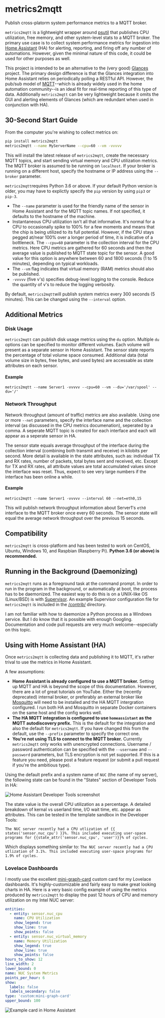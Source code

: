 # metrics2mqtt
Publish cross-platorm system performance metrics to a MQTT broker.

`metrics2mqtt` is a lightweight wrapper around [psutil](https://pypi.org/project/psutil/) that publishes CPU utilization, free memory, and other system-level stats to a MQTT broker. The primary use case is to collect system performance metrics for ingestion into [Home Assistant](https://www.home-assistant.io/) (HA) for alerting, reporting, and firing off any number of automations. However, given the minimal nature of this code, it could be used for other purposes as well.

This project is intended to be an alternative to the (very good) [Glances](https://github.com/nicolargo/glances) project. The primary design difference is that the Glances integration into Home Assistant relies on periodically polling a RESTful API. However, the pub/sub model of [MQTT](http://mqtt.org/)--which is already widely used in the home automation community--is an ideal fit for real-time reporting of this type of data. Additionally `metrics2mqtt` can be very lightweight because it omits the GUI and alerting elements of Glances (which are redundant when used in conjunction with HA).

## 30-Second Start Guide
From the computer you're wishing to collect metrics on:
```bash
pip install metrics2mqtt 
metrics2mqtt --name MyServerName --cpu=60 --vm -vvvvv
```
This will install the latest release of `metrics2mqtt`, create the necessary MQTT topics, and start sending virtual memory and CPU utilization metrics. The MQTT broker is assumed to be running on `localhost`. If your broker is running on a different host, specify the hostname or IP address using the `--broker` parameter.

`metrics2mqtt`requires Python 3.6 or above. If your default Python version is older, you may have to explictly specify the `pip` version by using `pip3` or `pip-3`.

 - The `--name` parameter is used for the friendly name of the sensor in Home Assistant and for the MQTT topic names. If not specified, it defaults to the hostname of the machine.
 - Instantaneous CPU utilization isn't all that informative. It's normal for a CPU to occasionally spike to 100% for a few moments and means that the chip is being utilized to its full potential. However, if the CPU stays pegged at/near 100% over a longer period of time, it is indicative of a bottleneck. The `--cpu=60` parameter is the collection interval for the CPU metrics. Here CPU metrics are gathered for 60 seconds and then the average value is published to MQTT state topic for the sensor. A good value for this option is anywhere between 60 and 1800 seconds (1 to 15 minutes), depending on typical workloads.
 - The `--vm` flag indicates that virtual memory (RAM) metrics should also be published.
 - `-vvvvv` (five v's) specifies debug-level logging to the console. Reduce the quantity of v's to reduce the logging verbosity.
 
 By default, `metrics2mqtt`will publish system metrics every 300 seconds (5 minutes). This can be changed using the `--interval` option.
 
 ## Additional Metrics 
### Disk Usage
`metrics2mqtt` can publish disk usage metrics using the `du` option. Multiple `du` options can be specified to monitor different volumes. Each volume will present as a separate sensor in Home Assistant. The sensor state reports the percentage of total volume space consumed. Additional data (total volume size in bytes, free bytes, and used bytes) are accessable as state attributes on each sensor.

#### Example

`metrics2mqtt --name Server1 -vvvvv --cpu=60 --vm --du='/var/spool' --du='/'`

### Network Throughput
Network throughput (amount of traffic) metrics are also available. Using one or more `--net` parameters, specify the interface name and the collection interval (as discussed in the CPU metrics documenation), seperated by a comma. A seperate MQTT topic is created for each interface and each will appear as a seperate sensor in HA.

The sensor state equals average throughput of the interface during the collection interval (combining both transmit and receive) in kilobits per second. More detail is available in the state attributes, such as: individual TX and RX rates, number of packets, total bytes sent and received, etc. Except for TX and RX rates, all attribute values are total accumulated values since the interface was reset. Thus, expect to see very large numbers if the interface has been online a while.

#### Example

`metrics2mqtt --name Server1 -vvvvv --interval 60 --net=eth0,15`

This will publish network throughput information about Server1's `eth0` interface to the MQTT broker once every 60 seconds. The sensor state will equal the average network throughput over the previous 15 seconds.

## Compatibility
`metrics2mqtt` is cross-platform and has been tested to work on CentOS, Ubuntu, Windows 10, and Raspbian (Raspberry Pi). **Python 3.6 (or above) is recommended.**

## Running in the Background (Daemonizing)
`metrics2mqtt` runs as a foreground task at the command prompt. In order to run in the program in the background, or automatically at boot, the process has to be daemonized. The easiest way to do this is on a UNIX-like OS (Linux/BSD) is with [Supervisor](http://supervisord.org/). An example Supervisor configuration file for `metrics2mqtt` is included in the [/contrib/](contrib/) directory.

I am not familiar with how to daemonize a Python process as a Windows service. But I do know that it is possible with enough Googling. Documentation and code pull requests are very much welcome--especially on this topic.

## Using with Home Assistant (HA)
Once `metrics2mqtt` is collecting data and publishing it to MQTT, it's rather trival to use the metrics in Home Assistant.

A few assumptions:
- **Home Assistant is already configured to use a MQTT broker.** Setting up MQTT and HA is beyond the scope of this documentation. However, there are a lot of great tutorials on YouTube. Either the (recently deprecated) internal broker, or preferably an external broker like [Mosquitto](https://mosquitto.org/) will need to be installed and the HA MQTT intergration configured. I run both HA and Mosquitto in separate Docker containers on the same host and the config works well.
- **The HA MQTT integration is configured to use `homeassistant` as the MQTT autodiscovery prefix.** This is the default for the integration and also the default for `metrics2mqtt`. If you have changed this from the default, use the `--prefix` parameter to specify the correct one.
- **You're not using TLS to connect to the MQTT broker.** Currently `metrics2mqtt` only works with unencrypted connections. Username / password authentication can be specified with the `--username` and `--password` parameters, but TLS encryption is not yet supported. If this is a feature you need, please post a feature request (or submit a pull request if you're the ambitious type).

Using the default prefix and a system name of `NUC` (the name of my server), the following state can be found in the "States" section of Developer Tools in HA:

![Home Assistant Developer Tools screenshot](https://github.com/jamiebegin/metrics2mqtt/blob/master/docs/dev_tools_example.png?raw=true)

The state value is the overall CPU utilization as a percentage. A detailed breakdown of kernal vs userland time, I/O wait time, etc. appear as attributes. This can be tested in the template sandbox in the Developer Tools:
```
The NUC server recently had a CPU utlization of {{ states('sensor.nuc_cpu') }}%. This included executing user-space programs for {{state_attr('sensor.nuc_cpu', 'user')}}% of cycles.
```
Which displays something similar to: `The NUC server recently had a CPU utlization of 3.1%. This included executing user-space programs for 1.9% of cycles.`

### Lovelace Dashboards

I mostly use the excellent [mini-graph-card](https://github.com/kalkih/mini-graph-card) custom card for my Lovelace dashboards. It's highly-customizable and fairly easy to make great looking charts in HA. Here is a very basic config example of using the metrics produced by `metrics2mqtt` to display the past 12 hours of CPU and memory utilization on my Intel NUC server:

```yaml
entities:
  - entity: sensor.nuc_cpu
    name: CPU Utilization
    show_legend: true
    show_line: true
    show_points: false
  - entity: sensor.nuc_virtual_memory
    name: Memory Utilization
    show_legend: true
    show_line: true
    show_points: false
hours_to_show: 12
line_width: 2
lower_bound: 0
name: NUC System Metrics
points_per_hour: 6
show:
  labels: false
  labels_secondary: false
type: 'custom:mini-graph-card'
upper_bound: 100

```
![Example card in Home Assistant](https://github.com/jamiebegin/metrics2mqtt/blob/master/docs/example_card.png?raw=true)
